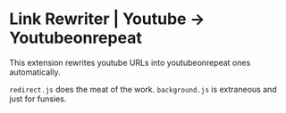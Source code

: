 # Link Rewriter | Youtube -> Youtubeonrepeat

This extension rewrites youtube URLs into youtubeonrepeat ones automatically.

`redirect.js` does the meat of the work.
`background.js` is extraneous and just for funsies.
